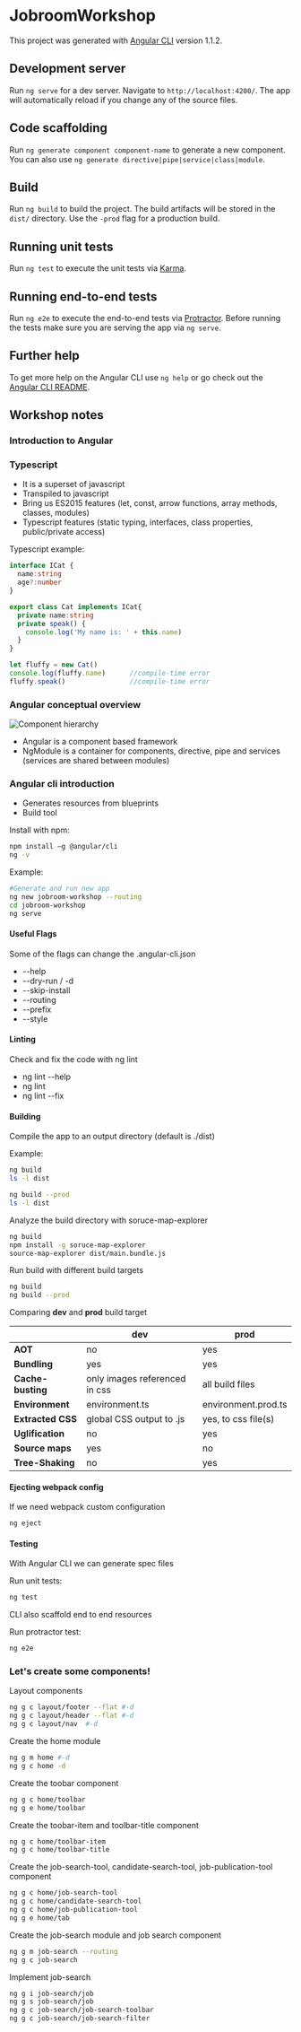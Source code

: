 # JobroomWorkshop

This project was generated with [Angular CLI](https://github.com/angular/angular-cli) version 1.1.2.

## Development server

Run `ng serve` for a dev server. Navigate to `http://localhost:4200/`. The app will automatically reload if you change any of the source files.

## Code scaffolding

Run `ng generate component component-name` to generate a new component. You can also use `ng generate directive|pipe|service|class|module`.

## Build

Run `ng build` to build the project. The build artifacts will be stored in the `dist/` directory. Use the `-prod` flag for a production build.

## Running unit tests

Run `ng test` to execute the unit tests via [Karma](https://karma-runner.github.io).

## Running end-to-end tests

Run `ng e2e` to execute the end-to-end tests via [Protractor](http://www.protractortest.org/).
Before running the tests make sure you are serving the app via `ng serve`.

## Further help

To get more help on the Angular CLI use `ng help` or go check out the [Angular CLI README](https://github.com/angular/angular-cli/blob/master/README.md).


## Workshop notes

### Introduction to Angular

### Typescript

* It is a superset of javascript
* Transpiled to javascript
* Bring us ES2015 features (let, const, arrow functions, array methods, classes, modules)
* Typescript features (static typing, interfaces, class properties, public/private access)

Typescript example:

```typescript
interface ICat {
  name:string
  age?:number
}

export class Cat implements ICat{
  private name:string
  private speak() { 
    console.log('My name is: ' + this.name) 
  }
}

let fluffy = new Cat()
console.log(fluffy.name)      //compile-time error
fluffy.speak()                //compile-time error
```

### Angular conceptual overview

![Component hierarchy](doc/component-tree.png)
* Angular is a component based framework
* NgModule is a container for components, directive, pipe and services (services are shared between modules)

### Angular cli introduction

* Generates resources from blueprints
* Build tool

Install with npm: 
```bash
npm install –g @angular/cli
ng -v
```

Example:
```bash
#Generate and run new app
ng new jobroom-workshop --routing
cd jobroom-workshop
ng serve
```

#### Useful Flags
Some of the flags can change the .angular-cli.json

* --help
* --dry-run / -d
* --skip-install
* --routing
* --prefix
* --style

#### Linting
Check and fix the code with ng lint

* ng lint --help
* ng lint
* ng lint --fix

#### Building
Compile the app to an output directory (default is ./dist)

Example:
```bash
ng build
ls -l dist

ng build --prod
ls -l dist
```

Analyze the build directory with soruce-map-explorer

```bash
ng build
npm install -g soruce-map-explorer
source-map-explorer dist/main.bundle.js
```

Run build with different build  targets
```bash
ng build
ng build --prod
``` 

Comparing **dev** and **prod** build target

|                  | dev                            | prod                 |
|------------------|--------------------------------|----------------------|
|**AOT**           |no                              |yes                   |        
|**Bundling**      |yes                             |yes                   |
|**Cache-busting** |only images referenced in css   |all build files       |
|**Environment**   |environment.ts                  |environment.prod.ts   |
|**Extracted CSS** |global CSS output to .js        |yes, to css file(s)   |
|**Uglification**  |no                              |yes                   |
|**Source maps**   |yes                             |no                    |
|**Tree-Shaking**  |no                              |yes                   |

#### Ejecting webpack config
If we need webpack custom configuration 

```bash
ng eject  
```

#### Testing
With Angular CLI we can generate spec files

Run unit tests:
```bash
ng test 
```

CLI also scaffold end to end resources

Run protractor test:
```bash
ng e2e
```

### Let's create some components!
Layout components
 
```bash
ng g c layout/footer --flat #-d
ng g c layout/header --flat #-d
ng g c layout/nav  #-d
```

Create the home module
```bash
ng g m home #-d
ng g c home -d
```

Create the toobar component
```bash
ng g c home/toolbar
ng g e home/toolbar
```


Create the toobar-item and toolbar-title component
```bash
ng g c home/toolbar-item
ng g c home/toolbar-title
```

Create the job-search-tool, candidate-search-tool, job-publication-tool component
```bash
ng g c home/job-search-tool
ng g c home/candidate-search-tool
ng g c home/job-publication-tool
ng g e home/tab
```

Create the job-search module and job search component
```bash
ng g m job-search --routing
ng g c job-search
```

Implement job-search
```bash
ng g i job-search/job
ng g s job-search/job
ng g c job-search/job-search-toolbar
ng g c job-search/job-search-filter
```
